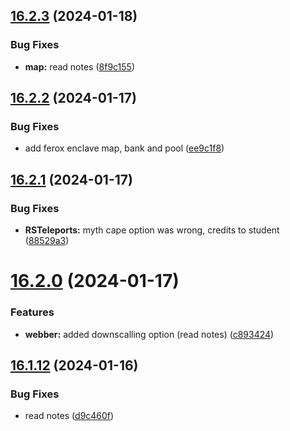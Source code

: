 ## [16.2.3](https://github.com/Torwent/WaspLib/compare/v16.2.2...v16.2.3) (2024-01-18)


### Bug Fixes

* **map:** read notes ([8f9c155](https://github.com/Torwent/WaspLib/commit/8f9c155baf84ca9f87a74f94b93052cf5a97d76b))



## [16.2.2](https://github.com/Torwent/WaspLib/compare/v16.2.1...v16.2.2) (2024-01-17)


### Bug Fixes

* add ferox enclave map, bank and pool ([ee9c1f8](https://github.com/Torwent/WaspLib/commit/ee9c1f83fc226a3c35494413223ed6b578d70358))



## [16.2.1](https://github.com/Torwent/WaspLib/compare/v16.2.0...v16.2.1) (2024-01-17)


### Bug Fixes

* **RSTeleports:** myth cape option was wrong, credits to student ([88529a3](https://github.com/Torwent/WaspLib/commit/88529a3686b5aa4cb7566d3faafcac55ffb66f0e))



# [16.2.0](https://github.com/Torwent/WaspLib/compare/v16.1.12...v16.2.0) (2024-01-17)


### Features

* **webber:** added downscalling option (read notes) ([c893424](https://github.com/Torwent/WaspLib/commit/c893424503e0e41c029e0338e3bb9c4813aaba2a))



## [16.1.12](https://github.com/Torwent/WaspLib/compare/v16.1.11...v16.1.12) (2024-01-16)


### Bug Fixes

* read notes ([d9c460f](https://github.com/Torwent/WaspLib/commit/d9c460f4c6fa2f9d0d04d4a0b67ed6d7c59211ab))



